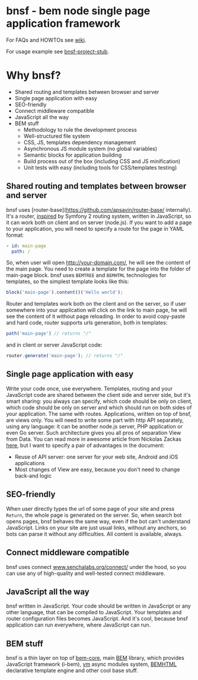 # bnsf - bem node single page application framework

For FAQs and HOWTOs see [wiki](https://github.com/apsavin/bnsf/wiki).

For usage example see [bnsf-project-stub](https://github.com/apsavin/bnsf-project-stub).

# Why bnsf?

- Shared routing and templates between browser and server
- Single page application with easy
- SEO-friendly
- Connect middleware compatible
- JavaScript all the way
- BEM stuff
  - Methodology to rule the development process
  - Well-structured file system
  - CSS, JS, templates dependency management
  - Asynchronous JS module system (no global variables)
  - Semantic blocks for application building
  - Build process out of the box (including CSS and JS minification)
  - Unit tests with easy (including tools for CSS/templates testing)


## Shared routing and templates between browser and server

bnsf uses [router-base](https://github.com/apsavin/router-base/ internally). It's a router, [inspired](http://symfony.com/doc/current/cookbook/routing/scheme.html) by Symfony 2 routing system, written in JavaScript, so it can work both on client and on server (node.js). 
If you want to add a page to your application, you will need to specify a route for the page in YAML format:

```yaml
- id: main-page
  path: /
```

So, when user will open http://your-domain.com/, he will see the content of the main page. You need to create a template for the page into the folder of main-page block. bnsf uses `BEMTREE` and `BEMHTML` technologies for templates, so the simplest template looks like this:

```javascript
block('main-page').content()('Hello world');
```

Router and templates work both on the client and on the server, so if user somewhere into your application will click on the link to main page, he will see the content of it without page reloading.
In order to avoid copy-paste and hard code, router supports urls generation, both in templates:

```javascript
path('main-page') // returns "/"
```

and in client or server JavaScript code:

```javascript
router.generate('main-page'); // returns "/"
```

## Single page application with easy

Write your code once, use everywhere. Templates, routing and your JavaScript code are shared between the client side and server side, but it's smart sharing: you always can specify, which code should be only on client, which code should be only on server and which should run on both sides of your application. The same with routes.
Applications, written on top of bnsf, are views only. You will need to write some part with http API separately, using any language: it can be another node.js server, PHP application or even Go server. Such architecture gives you all pros of separation View from Data. You can read more in awesome article from Nickolas Zackas [here](http://www.nczonline.net/blog/2013/10/07/node-js-and-the-new-web-front-end/), but I want to specify a pair of advantages in the document:

- Reuse of API server: one server for your web site, Android and iOS applications
- Most changes of View are easy, because you don't need to change back-and logic

## SEO-friendly

When user directly types the url of some page of your site and press `Return`, the whole page is generated on the server. So, when search bot opens pages, bnsf behaves the same way, even if the bot can't understand JavaScript. Links on your site are just usual links, without any anchors, so bots can parse it without any difficulties. All content is available, always.

## Connect middleware compatible

bnsf uses connect www.senchalabs.org/connect/ under the hood, so you can use any of high-quality and well-tested connect middleware.

## JavaScript all the way

bnsf written in JavaScript. Your code should be written in JavaScript or any other language, that can be compiled to JavaScript. Your templates and router configuration files becomes JavaScript. And it's cool, because bnsf application can run everywhere, where JavaScript can run.

## BEM stuff

bnsf is a thin layer on top of [bem-core](https://github.com/bem/bem-core), main [BEM](http://bem.info) library, which provides JavaScript framework (i-bem), [ym](https://github.com/ymaps/modules) async modules system, [BEMHTML](http://bem.info/technology/bemhtml/2.3.0/rationale/) declarative template engine and other cool base stuff.

